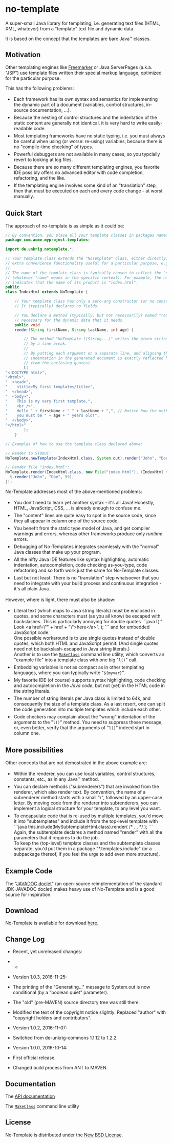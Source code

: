 # no-template
A super-small Java library for templating, i.e. generating text files (HTML, XML, whatever) from a "template" text file and dynamic data.

It is based on the concept that the templates are bare Java&trade; classes.

## Motivation

Other templating engines like <a href="http://freemarker.org">Freemarker</a> or Java ServerPages (a.k.a. "JSP")
use template files written their special markup language, optimized for the particular purpose. 

This has the following problems:
  <ul>
    <li style="padding:3px">
      Each framework has its own syntax and semantics for implementing the dynamic part of a document (variables,
      control structures, in-source documentation, ...).
    </li>
    <li style="padding:3px">
      Because the nesting of control structures and the indentation of the static content are generally not identical,
      it is very hard to write easily-readable code.
    </li>
    <li style="padding:3px">
      Most templating frameworks have no static typing, i.e. you must always be careful when using (or worse: re-using)
      variables, because there is no "compile-time checking" of types.
    </li>
    <li style="padding:3px">
      Powerful debuggers are not available in many cases, so you typcially revert to looking at log files.
    </li>
    <li style="padding:3px">
      Because there are so many different templating engines, you favorite IDE possibly offers no advanced editor with
      code completion, refactoring, and the like.
    </li>
    <li style="padding:3px">
      If the templating engine involves some kind of an "translation" step, then that must be executed on each and
      every code change - at worst manually.
    </li>
  </ul>

## Quick Start

The approach of no-template is as simple as it could be:

```java
// By convention, you place all your template classes in packages named "*.templates[.*]":
package com.acme.myproject.templates;

import de.unkrig.notemplate.*;

// Your template class extends the "NoTemplate" class, either directly, as here, or indirectly to get
// extra convenience functionality useful for a particular purpose, e.g. by extending "HtmlTemplate".
//
// The name of the template class is typically chosen to reflect the "name" of the generated document
// (whatever "name" means in the specific context). For example, the name of this template class
// indicates that the name of its product is "index.html".
public
class IndexHtml extends NoTemplate {

    // Your template class has only a zero-arg constructor (or no constructor at all).
    // It (typically) declares no fields.

    // You declare a method (typically, but not necessarily) named "render" with all the parameters
    // necessary for the dynamic data that it needs.
    public void
    render(String firstName, String lastName, int age) {

        // The method "NoTemplate.l(String...)" writes the given strings to the output, each followed
        // by a line break.
        //
        // By putting each argument on a separate line, and aligning these lines in column one, the
        // indentation in the generated document is exactly reflected here in the source code (apart
        // from the enclosing quotes).
        l(
"<!DOCTYPE html>",
"<html>",
"  <head>",
"    <title>My first template</title>",
"  </head>",
"  <body>",
"    This is my very first template.",
"    <br />",
"    Hello " + firstName + " " + lastName + ",", // Notice how the method parameters are used.
"    you must be " + age + " years old!",
"  </body>",
"</html>"
        );
    }
```

```java
// Examples of how to use the template class declared above:

// Render to STDOUT:
NoTemplate.newTemplate(IndexHtml.class, System.out).render("John", "Doe", 99);

// Render file "index.html":
NoTemplate.render(IndexHtml.class, new File("index.html"), (IndexHtml t) -> {
  t.render("John", "Doe", 99);
});
```

No-Template addresses most of the above-mentioned problems:
  <ul>
    <li style="padding:3px">
      You don't need to learn yet another syntax - it's all Java! Honestly, HTML, JavaScript, CSS, ... is already
      enough to confuse me.
    </li>
    <li style="padding:3px">
      The "content" lines are quite easy to spot in the source code, since they all appear in column one of the source code.
    </li>
    <li style="padding:3px">
      You benefit from the static type model of Java, and get compiler warnings and errors, whereas other frameworks
      produce only <i>runtime</i> errors.
    </li>
    <li style="padding:3px">
      Debugging of No-Templates integrates seamlessly with the "normal" Java classes that make up your program.
    </li>
    <li style="padding:3px">
      All the nifty Java IDE features like syntax highlighting, automatic indentation, autocompletion, code checking
      as-you-type, code refactoring and so forth work just the same for No-Template classes.
    </li>
    <li style="padding:3px">
      Last but not least: There is no "translation" step whatsoever that you need to integrate with your build
      process and continuous integration - it's all plain Java.
    </li>
  </ul>
  <p>
    However, where is light, there must also be shadow:
  </p>
  <ul>
    <li style="padding:3px">
      Literal text (which maps to Java string literals) must be enclosed in quotes, and some characters must
      (as you all know) be escaped with backslashes. This is particularly annoying for double quotes
```java
      l(
"    Look &lt;a href=\"" + href + "\">here&lt;/a>".
      );
```
and for embedded JavaScript code.
      <br />
      One possible workaround is to use single quotes instead of double quotes, which both HTML and JavaScript
      permit. (And single quotes need not be backslash-escaped in Java string literals.)
      <br />
      Another is to use the
      <a href="https://raw.githubusercontent.com/aunkrig/no-template/master/no-template-tools/src/de/unkrig/notemplate/tools/MakeClass.main(String%5B%5D).txt"><code>MakeClass</code></a>
      command line utility, which converts an "example file" into a template class with one big "<code>l()</code>" call.
    </li>
    <li style="padding:3px">
      Embedding variables is not as compact as in other templating languages, where you can typically write
      "<code>${myvar}</code>".
    </li>
    <li style="padding:3px">
      My favorite IDE (of course) supports syntax highlighting, code checking and autocompletion in the <i>Java
      code</i>, but not (yet) in the HTML code in the string literals.
    </li>
    <li style="padding:3px">
      The number of string literals per Java class is limited to 64k, and consequently the size of a
      template class. As a last resort, one can split the code generation into multiple templates which include
      each other.
    </li>
    <li style="padding:3px">
      Code checkers may complain about the "wrong" indentation of the arguments to the "<code>l()</code>" method. You need
      to suppress these message, or, even better, verify that the arguments of "<code>l()</code>" indeed start in column
      one.
    </li>
  </ul>

## More possibilities

Other concepts that are not demostrated in the above example are:

  <ul>
    <li style="padding:3px">
      Within the renderer, you can use local variables, control structures, constants, etc., as in any Java&trade;
      method.
      <br />
    </li>
    <li style="padding:3px">
      You can declare methods ("subrenderers") that are invoked from the renderer, which also render text.
      By convention, the name of a subrenderer method starts with a small "r", followed by an upper-case letter.
      By moving code from the renderer into subrenderers, you can implement a logical structure for your template,
      to any level you want.
    </li>
    <li style="padding:3px">
      To encapsulate code that is re-used by multiple templates, you'd move it into "subtemplates" and include it
      from the top-level template with
```java
this.include(MySubtemplateHtml.class).render( /* ... */ );
```
Again, the subtemplate declares a method named "render" with all the parameters that it requires to do the job.
      <br />
      To keep the (top-level) template classes and the subtemplate classes separate, you'd put them in a package
      "*.templates.include" (or a subpackage thereof, if you feel the urge to add even more structure).
    </li>
  </ul>
  
## Example Code
  
The
"<a href="http://unkrig.de/w/JAVADOC_doclet">JAVADOC doclet</a>"
(an open-source reimplementation of the standard JDK JAVADOC doclet) makes heavy use of No-Template and is a good
source for inspiration.

## Download
      
No-Template is available for download
<a href="https://repository.sonatype.org/service/local/artifact/maven/redirect?r=central-proxy&g=de.unkrig&a=no-template-core&v=LATEST">here</a>.

## Change Log

* Recent, yet unreleased changes:
 * -

* Version 1.0.3, 2016-11-25:
 * The printing of the "Generating..." message to System.out is now conditional (by a "boolean quiet" parameter).
 * The "old" (pre-MAVEN) source directory tree was still there.
 * Modified the text of the copyright notice slightly: Replaced "author" with "copyright holders and contributors".

* Version 1.0.2, 2016-11-07:
 * Switched from de-unkrig-commons 1.1.12 to 1.2.2.

* Version 1.0.0, 2016-10-14:
 * First official release.
 * Changed build process from ANT to MAVEN.

## Documentation
      
The <a href="http://no-template.unkrig.de/javadoc/">API documentation</a>

The
<a href="https://raw.githubusercontent.com/aunkrig/no-template/master/no-template-tools/src/de/unkrig/notemplate/tools/MakeClass.main(String%5B%5D).txt"><code>MakeClass</code></a>
command line utility

## License

No-Template is distributed under the
<a href="https://raw.githubusercontent.com/aunkrig/no-template/master/no-template-dist/new_bsd_license.txt">New BSD License</a>.
